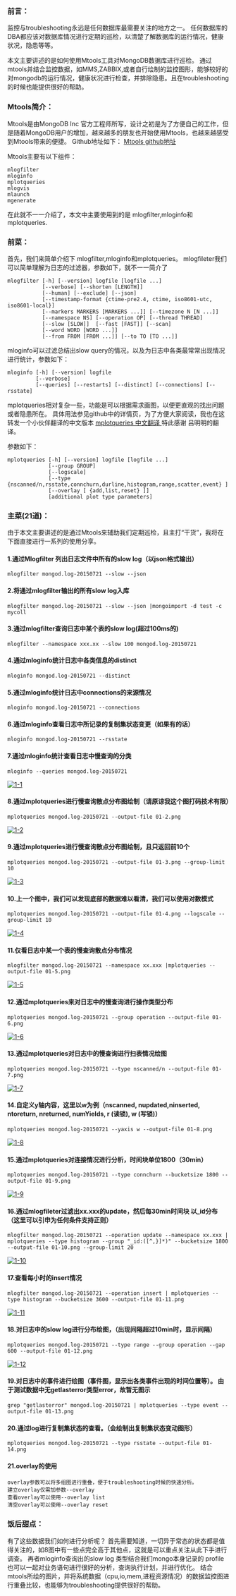 ### **前言：**

监控与troubleshooting永远是任何数据库最需要关注的地方之一。
任何数据库的DBA都应该对数据库情况进行定期的巡检，以清楚了解数据库的运行情况，健康状况，隐患等等。

本文主要讲述的是如何使用Mtools工具对MongoDB数据库进行巡检。
通过mtools并结合监控数据，如MMS,ZABBIX,或者自行绘制的监控图形，能够较好的对mongodb的运行情况，健康状况进行检查，并排除隐患。且在troubleshooting的时候也能提供很好的帮助。

### **Mtools简介：**

Mtools是由MongoDB Inc 官方工程师所写，设计之初是为了方便自己的工作，但是随着MongoDB用户的增加，越来越多的朋友也开始使用Mtools，也越来越感受到Mtools带来的便捷。
Github地址如下：
[Mtools github地址](https://github.com/rueckstiess/mtools)

Mtools主要有以下组件：

```undefined
mlogfilter
mloginfo
mplotqueries
mlogvis
mlaunch
mgenerate
```

在此就不一一介绍了，本文中主要使用到的是 mlogfilter,mloginfo和mplotqueries.

### **前菜：**

首先，我们来简单介绍下 mlogfilter,mloginfo和mplotqueries。
mlogfileter我们可以简单理解为日志的过滤器，参数如下，就不一一简介了

```undefined
mlogfilter [-h] [--version] logfile [logfile ...]
           [--verbose] [--shorten [LENGTH]]
           [--human] [--exclude] [--json]
           [--timestamp-format {ctime-pre2.4, ctime, iso8601-utc, iso8601-local}]
           [--markers MARKERS [MARKERS ...]] [--timezone N [N ...]]
           [--namespace NS] [--operation OP] [--thread THREAD]
           [--slow [SLOW]]  [--fast [FAST]] [--scan]
           [--word WORD [WORD ...]]
           [--from FROM [FROM ...]] [--to TO [TO ...]]
```

mloginfo可以过滤总结出slow query的情况，以及为日志中各类最常常出现情况进行统计，参数如下：

```undefined
mloginfo [-h] [--version] logfile
         [--verbose] 
         [--queries] [--restarts] [--distinct] [--connections] [--rsstate]
```

mplotqueries相对复杂一些，功能是可以根据需求画图，以便更直观的找出问题或者隐患所在。
具体用法参见github中的详情页，为了方便大家阅读，我也在这转发一个小伙伴翻译的中文版本
[mplotqueries 中文翻译 ](http://my.oschina.net/phptiger86/blog/349503#OSC_h2_1)
特此感谢 吕明明的翻译。

参数如下：

```undefined
mplotqueries [-h] [--version] logfile [logfile ...]
             [--group GROUP]
             [--logscale]
             [--type {nscanned/n,rsstate,connchurn,durline,histogram,range,scatter,event} ]
             [--overlay [ {add,list,reset} ]]
             [additional plot type parameters]
```

### **主菜(21道)：**

由于本文主要讲述的是通过Mtools来辅助我们定期巡检，且主打“干货”，我将在下面直接进行一系列的使用分享。

#### 1.通过Mlogfilter 列出日志文件中所有的slow log（以json格式输出）

```undefined
mlogfilter mongod.log-20150721 --slow --json
```

#### 2.将通过mlogfilter输出的所有slow log入库

```undefined
mlogfilter mongod.log-20150721 --slow --json |mongoimport -d test -c mycoll
```

#### 3.通过mlogfilter查询日志中某个表的slow log(超过100ms的)

```undefined
mlogfilter --namespace xxx.xx --slow 100 mongod.log-20150721
```

#### 4.通过mloginfo统计日志中各类信息的distinct

```undefined
mloginfo mongod.log-20150721 --distinct
```

#### 5.通过mloginfo统计日志中connections的来源情况

```undefined
mloginfo mongod.log-20150721 --connections
```

#### 6.通过mloginfo查看日志中所记录的复制集状态变更（如果有的话）

```undefined
mloginfo mongod.log-20150721 --rsstate
```

#### 7.通过mloginfo统计查看日志中慢查询的分类

```undefined
mloginfo --queries mongod.log-20150721
```

[![1-1](http://www.mongoing.com/wp-content/uploads/2015/07/1-1-300x170.png)](http://www.mongoing.com/wp-content/uploads/2015/07/1-1.png)

 

#### 8.通过mplotqueries进行慢查询散点分布图绘制（请原谅我这个图打码技术有限）

```undefined
mplotqueries mongod.log-20150721 --output-file 01-2.png
```

[![1-2](http://www.mongoing.com/wp-content/uploads/2015/07/1-2-300x200.jpg)](http://www.mongoing.com/wp-content/uploads/2015/07/1-2.jpg)

#### 9.通过mplotqueries进行慢查询散点分布图绘制，且只返回前10个

```undefined
mplotqueries mongod.log-20150721 --output-file 01-3.png --group-limit 10
```

[![1-3](http://www.mongoing.com/wp-content/uploads/2015/07/1-3-300x200.jpg)](http://www.mongoing.com/wp-content/uploads/2015/07/1-3.jpg)

#### 10.上一个图中，我们可以发现底部的数据难以看清，我们可以使用对数模式

```undefined
mplotqueries mongod.log-20150721 --output-file 01-4.png --logscale --group-limit 10
```

[![1-4](http://www.mongoing.com/wp-content/uploads/2015/07/1-4-300x200.jpg)](http://www.mongoing.com/wp-content/uploads/2015/07/1-4.jpg)

#### 11.仅看日志中某一个表的慢查询散点分布情况

```undefined
mlogfilter mongod.log-20150721 --namespace xx.xxx |mplotqueries --output-file 01-5.png
```

[![1-5](http://www.mongoing.com/wp-content/uploads/2015/07/1-5-300x199.jpg)](http://www.mongoing.com/wp-content/uploads/2015/07/1-5.jpg)

#### 12.通过mplotqueries来对日志中的慢查询进行操作类型分布

```undefined
mplotqueries mongod.log-20150721 --group operation --output-file 01-6.png
```

[![1-6](http://www.mongoing.com/wp-content/uploads/2015/07/1-6-300x200.png)](http://www.mongoing.com/wp-content/uploads/2015/07/1-6.png)

#### 13.通过mplotqueries对日志中的慢查询进行扫表情况绘图

```undefined
mplotqueries mongod.log-20150721 --type nscanned/n --output-file 01-7.png
```

[![1-7](http://www.mongoing.com/wp-content/uploads/2015/07/1-7-300x200.jpg)](http://www.mongoing.com/wp-content/uploads/2015/07/1-7.jpg)

#### 14.自定义y轴内容，这里以w为例（nscanned, nupdated,ninserted, ntoreturn, nreturned, numYields, r (读锁), w (写锁)）

```undefined
mplotqueries mongod.log-20150721 --yaxis w --output-file 01-8.png
```

[![1-8](http://www.mongoing.com/wp-content/uploads/2015/07/1-8-300x200.jpg)](http://www.mongoing.com/wp-content/uploads/2015/07/1-8.jpg)

#### 15.通过mplotqueries对连接情况进行分析，时间块单位1800（30min）

```undefined
mplotqueries mongod.log-20150721 --type connchurn --bucketsize 1800 --output-file 01-9.png
```

[![1-9](http://www.mongoing.com/wp-content/uploads/2015/07/1-9-300x198.jpg)](http://www.mongoing.com/wp-content/uploads/2015/07/1-9.jpg)

#### 16.通过mlogfileter过滤出xx.xxx的update，然后每30min时间块 以_id分布（这里可以引申为任何条件支持正则）

```undefined
mlogfilter mongod.log-20150721 --operation update --namespace xx.xxx | mplotqueries --type histogram --group "_id:([^,}]*)" --bucketsize 1800 --output-file 01-10.png --group-limit 20
```

[![1-10](http://www.mongoing.com/wp-content/uploads/2015/07/1-10-300x200.png)](http://www.mongoing.com/wp-content/uploads/2015/07/1-10.png)

#### 17.查看每小时的insert情况

```undefined
mlogfilter mongod.log-20150721 --operation insert | mplotqueries --type histogram --bucketsize 3600 --output-file 01-11.png
```

[![1-11](http://www.mongoing.com/wp-content/uploads/2015/07/1-11-300x201.jpg)](http://www.mongoing.com/wp-content/uploads/2015/07/1-11.jpg)

#### 18.对日志中的slow log进行分布绘图，（出现间隔超过10min时，显示间隔）

```undefined
mplotqueries mongod.log-20150721 --type range --group operation --gap 600 --output-file 01-12.png
```

[![1-12](http://www.mongoing.com/wp-content/uploads/2015/07/1-12-300x200.png)](http://www.mongoing.com/wp-content/uploads/2015/07/1-12.png)

#### 19.对日志中的事件进行绘图（事件图，显示出各类事件出现的时间位置等）。 由于测试数据中无getlasterror类型error，故暂无图示

```undefined
grep "getlasterror" mongod.log-20150721 | mplotqueries --type event --output-file 01-13.png
```

#### 20.通过log进行复制集状态的查看。（会绘制出复制集状态变动图形）

```undefined
mplotqueries mongod.log-20150721 --type rsstate --output-file 01-14.png
```

#### 21.overlay的使用

```undefined
overlay参数可以将多组图进行重叠，便于troubleshooting时候的快速分析。
建立overlay仅需加参数--overlay
查看overlay可以使用--overlay list
清空overlay可以使用--overlay reset
```

### **饭后甜点：**

有了这些数据我们如何进行分析呢？
首先需要知道，一切异于常态的状态都是值得关注的，如8图中有一些点完全高于其他点，这就是可以重点关注从此下手进行调查。
再者mloginfo查询出的slow log 类型结合我们mongo本身记录的 profile 也可以一起对业务语句进行很好的分析，查询执行计划，并进行优化。
结合mtools所绘的图片，并将系统数据（cpu,io,mem,进程资源情况）的数据监控图进行重叠比较，也能够为troubleshooting提供很好的帮助。
